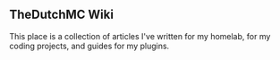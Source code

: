 ## TheDutchMC Wiki

This place is a collection of articles I've written for my homelab, for my coding projects, and guides for my plugins.